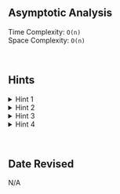 ## Asymptotic Analysis  
Time Complexity: `O(n)`  
Space Complexity: `O(n)`  


&nbsp;  


## Hints
<details>
    <summary>Hint 1</summary>
    Use dictionary.
</details>
<details>
    <summary>Hint 2</summary>
    Compare the keys and its values.
</details>
<details>
    <summary>Hint 3</summary>
    The values stores each key's number of repetition. Go over each dictionary and check if the values are 0.
</details>
<details>
    <summary>Hint 4</summary>
    Use a dictionary to store each variable's and its number of repitition. Then go over each characters from the string and keep subtracting the values of every character found. If a character is not found or it's value is 0, return False. Else, return True.
</details>


&nbsp;  


## Date Revised
N/A